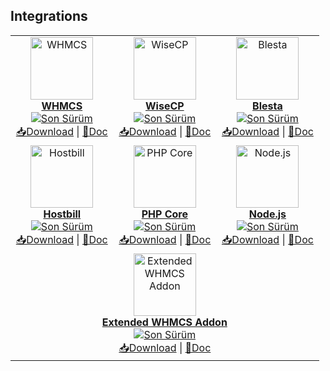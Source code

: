 ## Integrations 
<table align="center">
<tr>
<td align="center" width="33%">
<a href="https://github.com/domainreseller/whmcs-dna">
<img src="https://github.com/user-attachments/assets/5b7d7667-6028-4741-bd1d-f7c0e4774ef5" height="100" alt="WHMCS"><br>
<strong>WHMCS</strong><br>
<img src="https://img.shields.io/github/v/release/domainreseller/whmcs-dna?label=version" alt="Son Sürüm">
</a><br>
<a href="https://github.com/domainreseller/whmcs-dna/releases/latest">📥Download</a> | <a href="https://github.com/domainreseller/whmcs-dna/blob/master/README.md">📝Doc</a>
</td>
<td align="center" width="33%">
<a href="https://github.com/domainreseller/wisecp-dna">
<img src="https://github.com/user-attachments/assets/4d9f94ad-f39f-46ae-9d59-04df94e5857c" height="100" alt="WiseCP"><br>
<strong>WiseCP</strong><br>
<img src="https://img.shields.io/github/v/release/domainreseller/wisecp-dna?label=version" alt="Son Sürüm">
</a><br>
<a href="https://github.com/domainreseller/wisecp-dna/releases/latest">📥Download</a> | <a href="https://github.com/domainreseller/wisecp-dna/blob/master/README.md">📝Doc</a>
</td>
<td align="center" width="33%">
<a href="https://github.com/domainreseller/blesta-dna">
<img src="https://github.com/user-attachments/assets/98f81a5d-a576-4394-baac-055e89ba699d" height="100" alt="Blesta"><br>
<strong>Blesta</strong><br>
<img src="https://img.shields.io/github/v/release/domainreseller/blesta-dna?label=version" alt="Son Sürüm">
</a><br>
<a href="https://github.com/domainreseller/blesta-dna/releases/latest">📥Download</a> | <a href="https://github.com/domainreseller/blesta-dna/blob/master/README.md">📝Doc</a>
</td>
</tr>
<tr>
<td align="center">
<a href="https://github.com/domainreseller/hostbill-dna">
<img src="https://github.com/user-attachments/assets/6177e3a5-69c8-4dec-97cd-c6147e1a29d0" height="100" alt="Hostbill"><br>
<strong>Hostbill</strong><br>
<img src="https://img.shields.io/github/v/release/domainreseller/hostbill-dna?label=version" alt="Son Sürüm">
</a><br>
<a href="https://github.com/domainreseller/hostbill-dna/releases/latest">📥Download</a> | <a href="https://github.com/domainreseller/hostbill-dna/blob/master/README.md">📝Doc</a>
</td>
<td align="center">
<a href="https://github.com/domainreseller/php-dna">
<img src="https://github.com/user-attachments/assets/c8f6066d-f199-4214-964c-21fcb49cb6fe" height="100" alt="PHP Core"><br>
<strong>PHP Core</strong><br>
<img src="https://img.shields.io/github/v/release/domainreseller/php-dna?label=version" alt="Son Sürüm">
</a><br>
<a href="https://github.com/domainreseller/php-dna/releases/latest">📥Download</a> | <a href="https://github.com/domainreseller/php-dna/blob/master/README.md">📝Doc</a>
</td>
<td align="center">
<a href="https://github.com/domainreseller/nodejs-dna">
<img src="https://github.com/user-attachments/assets/e64b6f7a-3219-450b-8111-e562f98da9df" height="100" alt="Node.js"><br>
<strong>Node.js</strong><br>
<img src="https://img.shields.io/github/v/release/domainreseller/nodejs-dna?label=version" alt="Son Sürüm">
</a><br>
<a href="https://github.com/domainreseller/nodejs-dna/releases/latest">📥Download</a> | <a href="https://github.com/domainreseller/nodejs-dna/blob/master/README.md">📝Doc</a>
</td>
</tr>
<tr>
<td align="center" colspan="3">
<a href="https://github.com/domainreseller/dna-extended">
<img src="https://github.com/user-attachments/assets/4ecf167b-63a8-42ff-8c82-acd89a7425f9" height="100" alt="Extended WHMCS Addon"><br>
<strong>Extended WHMCS Addon</strong><br>
<img src="https://img.shields.io/github/v/release/domainreseller/dna-extended?label=version" alt="Son Sürüm">
</a><br>
<a href="https://github.com/domainreseller/dna-extended/releases/latest">📥Download</a> | <a href="https://github.com/domainreseller/dna-extended/blob/master/README.md">📝Doc</a>
</td>
</tr>
</table>




